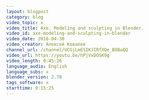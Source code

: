 ```yaml
---
layout: blogpost
category: blog
video_topic: x
video_title: Axe. Modeling and sculpting in Blender.
video_id: axe-modeling-and-sculpting-in-blender
video_date: 2016-04-30
video_creator: Алексей Ковалев
channel_url: /channel/UCGjLmESIKJIRfXQe_BOBaQQ
video_url: https://youtu.be/hPjVxDOSK9g
video_length: 0:45:26
language_audio: English
language_subs: x
blender_version: 2.78
tags_software: x
starttime: 0:15:25
---
```

